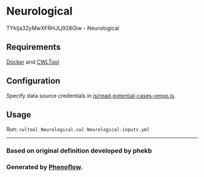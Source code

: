 # Neurological

TYkIja32yMwXFRHJLj928GIw - Neurological

## Requirements

[Docker](https://docs.docker.com/install/) and [CWLTool](https://github.com/common-workflow-language/cwltool#install)

## Configuration

Specify data source credentials in [js/read-potential-cases-omop.js](js/read-potential-cases-omop.js).

## Usage

Run: `cwltool Neurological.cwl Neurological-inputs.yml`

***

### Based on original definition developed by phekb
### Generated by [Phenoflow](https://kclhi.org/phenoflow).
